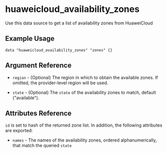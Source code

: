 # huaweicloud\_availability\_zones

Use this data source to get a list of availability zones from HuaweiCloud

## Example Usage

```hcl
data "huaweicloud_availability_zones" "zones" {}
```

## Argument Reference

* `region` - (Optional) The region in which to obtain the available zones. If omitted, the provider-level region will be used.

* `state` - (Optional) The `state` of the availability zones to match, default ("available").


## Attributes Reference

`id` is set to hash of the returned zone list. In addition, the following attributes
are exported:

* `names` - The names of the availability zones, ordered alphanumerically, that match the queried `state`
